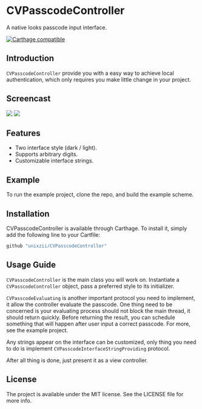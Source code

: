 # CVPasscodeController

A native looks passcode input interface.

[![Carthage compatible](https://img.shields.io/badge/Carthage-compatible-4BC51D.svg?style=flat)](https://github.com/Carthage/Carthage)

## Introduction

`CVPasscodeController` provide you with a easy way to achieve local authentication, which only requires you make little change in your project.

## Screencast
![](https://github.com/unixzii/CVPasscodeController/raw/master/Images/1.gif)
![](https://github.com/unixzii/CVPasscodeController/raw/master/Images/2.gif)

## Features
* Two interface style (dark / light).
* Supports arbitrary digits.
* Customizable interface strings.

## Example
To run the example project, clone the repo, and build the example scheme.

## Installation
CVPasscodeController is available through Carthage. To install it, simply add the following line to your Cartfile:

```bash
github "unixzii/CVPasscodeController"
```

## Usage Guide
`CVPasscodeController` is the main class you will work on.
Instantiate a `CVPasscodeController` object, pass a preferred style to its initializer.

`CVPasscodeEvaluating` is another important protocol you need to implement, it allow the controller evaluate the passcode.
One thing need to be concerned is your evaluating process should not block the main thread, it should return quickly. Before returning the result, you can schedule something that will happen after user input a correct passcode. For more, see the example project.

Any strings appear on the interface can be customized, only thing you need to do is implement `CVPasscodeInterfaceStringProviding` protocol.

After all thing is done, just present it as a view controller.

## License
The project is available under the MIT license. See the LICENSE file for more info.
